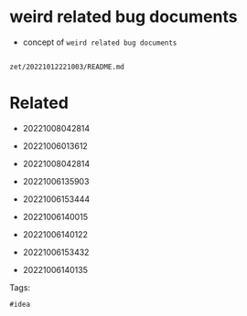 # weird related bug documents

- concept of `weird related bug documents`

```
```

` zet/20221012221003/README.md `

# Related

- 20221008042814

- 20221006013612

- 20221008042814

- 20221006135903
- 20221006153444
- 20221006140015
- 20221006140122
- 20221006153432
- 20221006140135

Tags:

    #idea
